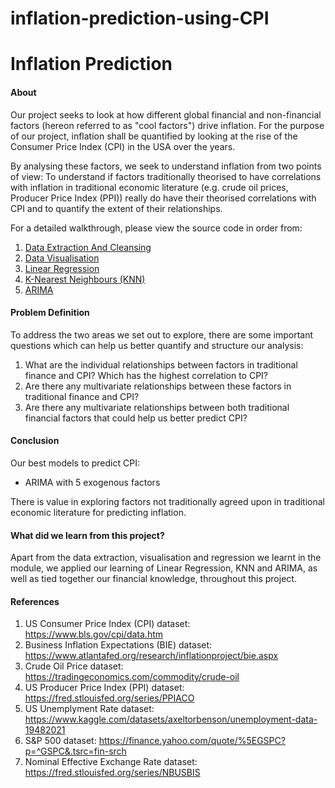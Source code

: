# inflation-prediction-using-CPI

# Inflation Prediction

#### About
Our project seeks to look at how different global financial and non-financial factors (hereon referred to as "cool factors") drive inflation. For the purpose of our project, inflation shall be quantified by looking at the rise of the Consumer Price Index (CPI) in the USA over the years.

By analysing these factors, we seek to understand inflation from two points of view:
To understand if factors traditionally theorised to have correlations with inflation in traditional economic literature (e.g. crude oil prices, Producer Price Index (PPI)) really do have their theorised correlations with CPI and to quantify the extent of their relationships.


For a detailed walkthrough, please view the source code in order from:
1. [Data Extraction And Cleansing](https://github.com/senrajah/inflation-prediction-using-CPI/blob/main/DataExtractionAndCleansing.ipynb)
2. [Data Visualisation](https://github.com/senrajah/inflation-prediction-using-CPI/blob/main/DataVisualization.ipynb)
3. [Linear Regression](https://github.com/senrajah/inflation-prediction-using-CPI/blob/main/LinearRegression.ipynb)
4. [K-Nearest Neighbours (KNN)](https://github.com/senrajah/inflation-prediction-using-CPI/blob/main/KNN.ipynb)
5. [ARIMA](https://github.com/senrajah/inflation-prediction-using-CPI/blob/main/ARIMA.ipynb)


#### Problem Definition
To address the two areas we set out to explore, there are some important questions which can help us better quantify and structure our analysis:
1. What are the individual relationships between factors in traditional finance and CPI? Which has the highest correlation to CPI?
2. Are there any multivariate relationships between these factors in traditional finance and CPI?
3. Are there any multivariate relationships between both traditional financial factors that could help us better predict CPI?

#### Conclusion
Our best models to predict CPI:
- ARIMA with 5 exogenous factors

There is value in exploring factors not traditionally agreed upon in traditional economic literature for predicting inflation.

#### What did we learn from this project?
Apart from the data extraction, visualisation and regression we learnt in the module, we applied our learning of Linear Regression, KNN and ARIMA, as well as tied together our financial knowledge, throughout this project.

#### References
1. US Consumer Price Index (CPI) dataset: https://www.bls.gov/cpi/data.htm
2. Business Inflation Expectations (BIE) dataset: https://www.atlantafed.org/research/inflationproject/bie.aspx
3. Crude Oil Price dataset: https://tradingeconomics.com/commodity/crude-oil
4. US Producer Price Index (PPI) dataset: https://fred.stlouisfed.org/series/PPIACO
5. US Unemplyment Rate dataset: https://www.kaggle.com/datasets/axeltorbenson/unemployment-data-19482021
6. S&P 500 dataset: https://finance.yahoo.com/quote/%5EGSPC?p=^GSPC&.tsrc=fin-srch
7. Nominal Effective Exchange Rate dataset: https://fred.stlouisfed.org/series/NBUSBIS

